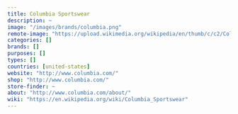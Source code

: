 ```yaml
---
title: Columbia Sportswear
description: ~
image: "/images/brands/columbia.png"
remote-image: "https://upload.wikimedia.org/wikipedia/en/thumb/c/c2/Columbia_Sportswear_Co_logo.svg/200px-Columbia_Sportswear_Co_logo.svg.png"
categories: []
brands: []
purposes: []
types: []
countries: [united-states]
website: "http://www.columbia.com/"
shop: "http://www.columbia.com/"
store-finder: ~
about: "http://www.columbia.com/about/"
wiki: "https://en.wikipedia.org/wiki/Columbia_Sportswear"
---
```

